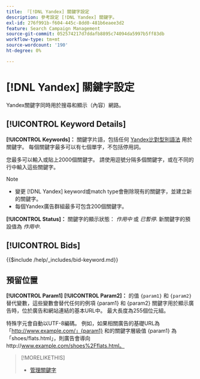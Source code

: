 ```yaml
---
title: 『[!DNL Yandex] 關鍵字設定
description: 參考設定 [!DNL Yandex] 關鍵字。
exl-id: 276f991b-f604-445c-8dd0-481b6eaee3d2
feature: Search Campaign Management
source-git-commit: 052574217d7ddafb8895c74094da5997b5ff83db
workflow-type: tm+mt
source-wordcount: '190'
ht-degree: 0%

---
```


# [!DNL Yandex] 關鍵字設定

Yandex關鍵字同時用於搜尋和顯示（內容）網路。

<!-- Note to self: Yandex doesn't have separate website placements for display; users use keywords for the sites/parts of the content network on which they want to advertise. -->

## [!UICONTROL Keyword Details]

**[!UICONTROL Keywords]：** 關鍵字片語，包括任何 [Yandex比對型別語法](https://yandex.com/support/direct/keywords/symbols-and-operators.html) 用於關鍵字。 每個關鍵字最多可以有七個單字，不包括停用詞。

您最多可以輸入或貼上2000個關鍵字。 請使用逗號分隔多個關鍵字，或在不同的行中輸入這些關鍵字。

>[!NOTE]
>
>* 變更 [!DNL Yandex] keyword或match type會刪除現有的關鍵字，並建立新的關鍵字。
>* 每個Yandex廣告群組最多可包含200個關鍵字。

**[!UICONTROL Status]：** 關鍵字的顯示狀態： *作用中* 或 *已暫停*. 新關鍵字的預設值為 *作用中*.

## [!UICONTROL Bids]

<!-- **[!UICONTROL Bid]:** -->

{{$include /help/_includes/bid-keyword.md}}

## 預留位置

**[!UICONTROL Param1]** **[!UICONTROL Param2]：** 的值 `{param1}` 和 `{param2}` 替代變數，這些變數會替代任何的例項 {param1} 和 {param2} 關鍵字用於顯示廣告時，位於廣告和網站連結的基本URL中。 最大長度為255個位元組。

特殊字元會自動以UTF-8編碼。 例如，如果相關廣告的基礎URL為「http://www.example.com/」{param1} 和的關鍵字層級值 {param1} 為「shoes/flats.html」，則廣告會導向http://www.example.com/shoes%2Fflats.html。

>[!MORELIKETHIS]
>
>* [管理關鍵字](/help/search-social-commerce/campaign-management/campaigns/keyword-manage.md)

